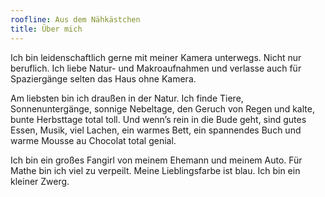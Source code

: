 ```yaml
---
roofline: Aus dem Nähkästchen
title: Über mich
---
```


Ich bin leidenschaftlich gerne mit meiner Kamera unterwegs. Nicht
nur beruflich. Ich liebe Natur- und Makroaufnahmen und verlasse auch
für Spaziergänge selten das Haus ohne Kamera.

Am liebsten bin ich draußen in der Natur. Ich finde Tiere,
Sonnenuntergänge, sonnige Nebeltage, den Geruch von Regen und kalte,
bunte Herbsttage total toll. Und wenn’s rein in die Bude geht, sind
gutes Essen, Musik, viel Lachen, ein warmes Bett, ein spannendes
Buch und warme Mousse au Chocolat total genial.

Ich bin ein großes Fangirl von meinem Ehemann und meinem Auto. Für
Mathe bin ich viel zu verpeilt. Meine Lieblingsfarbe ist blau. Ich
bin ein kleiner Zwerg.